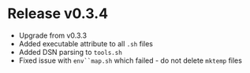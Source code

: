 # Release v0.3.4

- Upgrade from v0.3.3
- Added executable attribute to all `.sh` files
- Added DSN parsing to `tools.sh`
- Fixed issue with `env``map.sh` which failed - do not delete `mktemp` files
